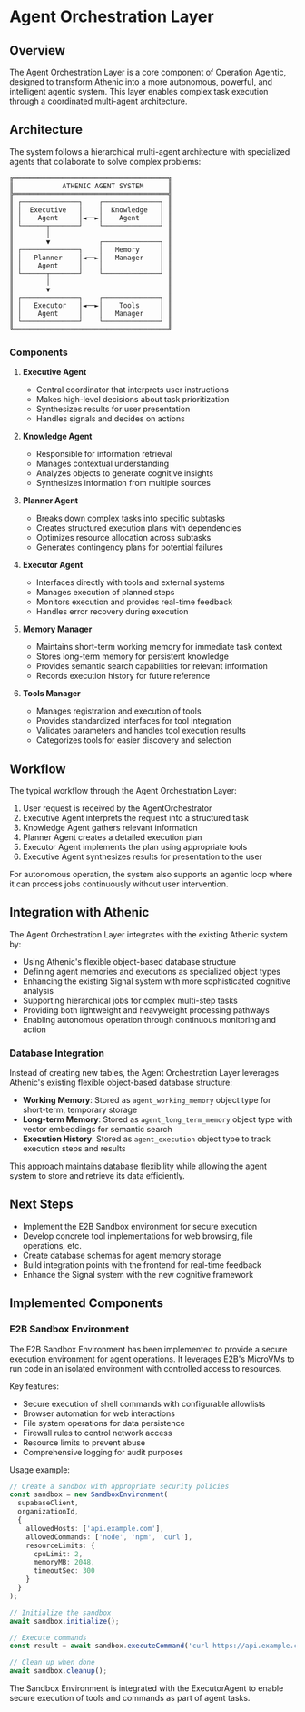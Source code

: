 # Agent Orchestration Layer

## Overview

The Agent Orchestration Layer is a core component of Operation Agentic, designed to transform Athenic into a more autonomous, powerful, and intelligent agentic system. This layer enables complex task execution through a coordinated multi-agent architecture.

## Architecture

The system follows a hierarchical multi-agent architecture with specialized agents that collaborate to solve complex problems:

```
╔══════════════════════════════════════╗
║            ATHENIC AGENT SYSTEM      ║
╠══════════════════════════════════════╣
║ ┌──────────────┐    ┌──────────────┐ ║
║ │  Executive   │    │  Knowledge   │ ║
║ │    Agent     │◄──►│    Agent     │ ║
║ └──────┬───────┘    └──────────────┘ ║
║        │                             ║
║        ▼            ┌──────────────┐ ║
║ ┌──────────────┐    │   Memory     │ ║
║ │   Planner    │◄──►│   Manager    │ ║
║ │    Agent     │    │              │ ║
║ └──────┬───────┘    └──────────────┘ ║
║        │                             ║
║        ▼                             ║
║ ┌──────────────┐    ┌──────────────┐ ║
║ │   Executor   │◄──►│    Tools     │ ║
║ │    Agent     │    │   Manager    │ ║
║ └──────────────┘    └──────────────┘ ║
╚══════════════════════════════════════╝
```

### Components

1. **Executive Agent**
   - Central coordinator that interprets user instructions
   - Makes high-level decisions about task prioritization
   - Synthesizes results for user presentation
   - Handles signals and decides on actions

2. **Knowledge Agent**
   - Responsible for information retrieval
   - Manages contextual understanding
   - Analyzes objects to generate cognitive insights
   - Synthesizes information from multiple sources

3. **Planner Agent**
   - Breaks down complex tasks into specific subtasks
   - Creates structured execution plans with dependencies
   - Optimizes resource allocation across subtasks
   - Generates contingency plans for potential failures

4. **Executor Agent**
   - Interfaces directly with tools and external systems
   - Manages execution of planned steps
   - Monitors execution and provides real-time feedback
   - Handles error recovery during execution

5. **Memory Manager**
   - Maintains short-term working memory for immediate task context
   - Stores long-term memory for persistent knowledge
   - Provides semantic search capabilities for relevant information
   - Records execution history for future reference

6. **Tools Manager**
   - Manages registration and execution of tools
   - Provides standardized interfaces for tool integration
   - Validates parameters and handles tool execution results
   - Categorizes tools for easier discovery and selection

## Workflow

The typical workflow through the Agent Orchestration Layer:

1. User request is received by the AgentOrchestrator
2. Executive Agent interprets the request into a structured task
3. Knowledge Agent gathers relevant information
4. Planner Agent creates a detailed execution plan
5. Executor Agent implements the plan using appropriate tools
6. Executive Agent synthesizes results for presentation to the user

For autonomous operation, the system also supports an agentic loop where it can process jobs continuously without user intervention.

## Integration with Athenic

The Agent Orchestration Layer integrates with the existing Athenic system by:

- Using Athenic's flexible object-based database structure
- Defining agent memories and executions as specialized object types
- Enhancing the existing Signal system with more sophisticated cognitive analysis
- Supporting hierarchical jobs for complex multi-step tasks
- Providing both lightweight and heavyweight processing pathways
- Enabling autonomous operation through continuous monitoring and action

### Database Integration

Instead of creating new tables, the Agent Orchestration Layer leverages Athenic's existing flexible object-based database structure:

- **Working Memory**: Stored as `agent_working_memory` object type for short-term, temporary storage
- **Long-term Memory**: Stored as `agent_long_term_memory` object type with vector embeddings for semantic search
- **Execution History**: Stored as `agent_execution` object type to track execution steps and results

This approach maintains database flexibility while allowing the agent system to store and retrieve its data efficiently.

## Next Steps

- Implement the E2B Sandbox environment for secure execution
- Develop concrete tool implementations for web browsing, file operations, etc.
- Create database schemas for agent memory storage
- Build integration points with the frontend for real-time feedback
- Enhance the Signal system with the new cognitive framework

## Implemented Components

### E2B Sandbox Environment

The E2B Sandbox Environment has been implemented to provide a secure execution environment for agent operations. It leverages E2B's MicroVMs to run code in an isolated environment with controlled access to resources.

Key features:
- Secure execution of shell commands with configurable allowlists
- Browser automation for web interactions
- File system operations for data persistence
- Firewall rules to control network access
- Resource limits to prevent abuse
- Comprehensive logging for audit purposes

Usage example:

```typescript
// Create a sandbox with appropriate security policies
const sandbox = new SandboxEnvironment(
  supabaseClient,
  organizationId,
  {
    allowedHosts: ['api.example.com'],
    allowedCommands: ['node', 'npm', 'curl'],
    resourceLimits: {
      cpuLimit: 2,
      memoryMB: 2048,
      timeoutSec: 300
    }
  }
);

// Initialize the sandbox
await sandbox.initialize();

// Execute commands
const result = await sandbox.executeCommand('curl https://api.example.com/data');

// Clean up when done
await sandbox.cleanup();
```

The Sandbox Environment is integrated with the ExecutorAgent to enable secure execution of tools and commands as part of agent tasks. 